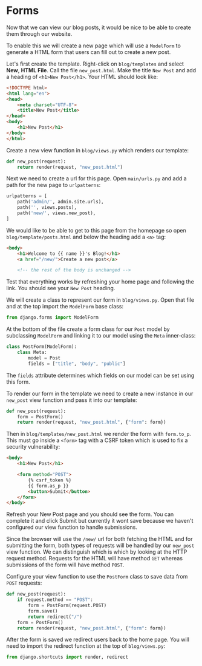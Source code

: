 # Forms

Now that we can view our blog posts, it would be nice to be able to create them through our website.

To enable this we will create a new page which will use a `ModelForm` to generate a HTML form that users
can fill out to create a new post.

Let's first create the template. Right-click on `blog/templates` and select **New**, **HTML File**.
Call the file `new_post.html`. Make the title `New Post` and add a heading of `<h1>New Post</h1>`.
Your HTML should look like:

```html
<!DOCTYPE html>
<html lang="en">
<head>
    <meta charset="UTF-8">
    <title>New Post</title>
</head>
<body>
    <h1>New Post</h1>
</body>
</html>
```

Create a new view function in `blog/views.py` which renders our template:

```python
def new_post(request):
    return render(request, "new_post.html")
```

Next we need to create a url for this page. Open `main/urls.py` and add a path for the new page to
`urlpatterns`:

```python
urlpatterns = [
    path('admin/', admin.site.urls),
    path('', views.posts),
    path('new/', views.new_post),
]
```

We would like to be able to get to this page from the homepage so open `blog/template/posts.html`
and below the heading add a `<a>` tag:

```html
<body>
    <h1>Welcome to {{ name }}'s Blog!</h1>
    <a href="/new/">Create a new post</a>

    <!-- the rest of the body is unchanged -->
```

Test that everything works by refreshing your home page and following the link. You should see your
`New Post` heading.

We will create a class to represent our form in `blog/views.py`. Open that file and at the top
import the `ModelForm` base class:

```python
from django.forms import ModelForm
```

At the bottom of the file create a form class for our `Post` model by subclassing `ModelForm` and
linking it to our model using the `Meta` inner-class:

```python
class PostForm(ModelForm):
    class Meta:
        model = Post
        fields = ["title", "body", "public"]
```

The `fields` attribute determines which fields on our model can be set using this form.

To render our form in the template we need to create a new instance in our `new_post` view function
and pass it into our template:

```python
def new_post(request):
    form = PostForm()
    return render(request, "new_post.html", {"form": form})
```

Then in `blog/templates/new_post.html` we render the form with `form.to_p`. This must go inside a
`<form>` tag with a CSRF token which is used to fix a security vulnerability:

```html
<body>
    <h1>New Post</h1>

    <form method="POST">
        {% csrf_token %}
        {{ form.as_p }}
        <button>Submit</button>
    </form>
</body>
```

Refresh your New Post page and you should see the form. You can complete it and click Submit but
currently it wont save because we haven't configured our view function to handle submissions.

Since the browser will use the `/new/` url for both fetching the HTML and for submitting the
form, both types of requests will be handled by our `new_post` view function. We can distinguish
which is which by looking at the HTTP request method. Requests for the HTML will have method `GET`
whereas submissions of the form will have method `POST`.

Configure your view function to use the `PostForm` class to save data from `POST` requests:

```python
def new_post(request):
    if request.method == "POST":
        form = PostForm(request.POST)
        form.save()
        return redirect("/")
    form = PostForm()
    return render(request, "new_post.html", {"form": form})
```

After the form is saved we redirect users back to the home page. You will need to import the
redirect function at the top of `blog/views.py`:

```python
from django.shortcuts import render, redirect
```
